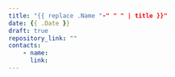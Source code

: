 ```yaml
---
title: "{{ replace .Name "-" " " | title }}"
date: {{ .Date }}
draft: true
repository_link: ""
contacts:
    - name:
      link:
---
```

